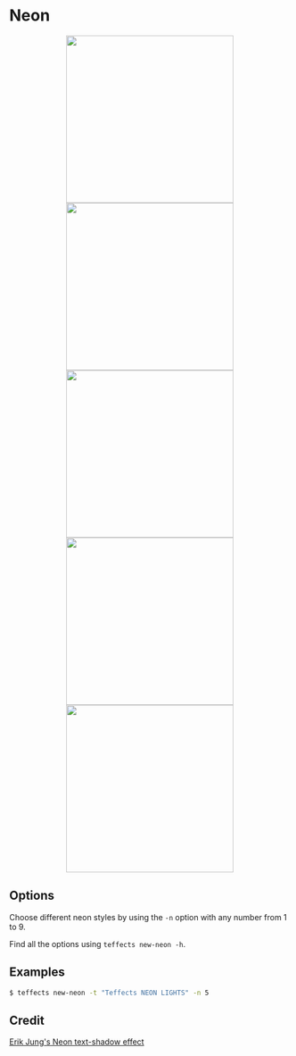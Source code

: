 # Neon

<p align="center">
<img width="300" src="https://raw.githubusercontent.com/shinokada/teffects/main/images/new-neon.png"/>
<img width="300" src="https://raw.githubusercontent.com/shinokada/teffects/main/images/new-neon-7.png"/>
<img width="300" src="https://raw.githubusercontent.com/shinokada/teffects/main/images/new-neon-8.png"/>
<img width="300" src="https://raw.githubusercontent.com/shinokada/teffects/main/images/new-neon-9.png"/>
<img width="300" src="https://raw.githubusercontent.com/shinokada/teffects/main/images/new-neon.gif"/>
</p>

## Options

Choose different neon styles by using the `-n` option with any number from 1 to 9.

Find all the options using `teffects new-neon -h`.

## Examples

```sh
$ teffects new-neon -t "Teffects NEON LIGHTS" -n 5
```

## Credit

[Erik Jung's Neon text-shadow effect](https://codepen.io/erikjung/pen/XdWEKE)
